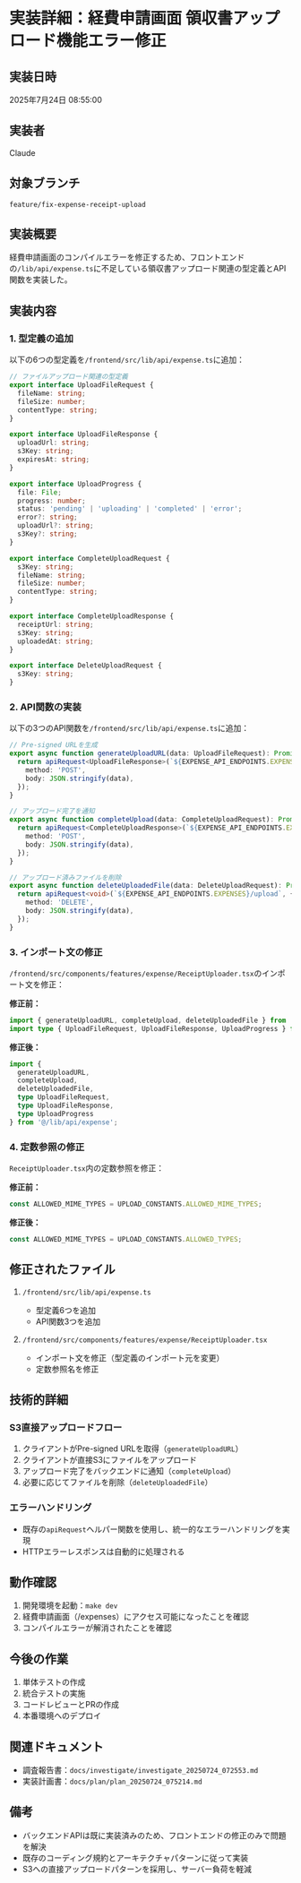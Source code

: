 # 実装詳細：経費申請画面 領収書アップロード機能エラー修正

## 実装日時
2025年7月24日 08:55:00

## 実装者
Claude

## 対象ブランチ
`feature/fix-expense-receipt-upload`

## 実装概要
経費申請画面のコンパイルエラーを修正するため、フロントエンドの`/lib/api/expense.ts`に不足している領収書アップロード関連の型定義とAPI関数を実装した。

## 実装内容

### 1. 型定義の追加
以下の6つの型定義を`/frontend/src/lib/api/expense.ts`に追加：

```typescript
// ファイルアップロード関連の型定義
export interface UploadFileRequest {
  fileName: string;
  fileSize: number;
  contentType: string;
}

export interface UploadFileResponse {
  uploadUrl: string;
  s3Key: string;
  expiresAt: string;
}

export interface UploadProgress {
  file: File;
  progress: number;
  status: 'pending' | 'uploading' | 'completed' | 'error';
  error?: string;
  uploadUrl?: string;
  s3Key?: string;
}

export interface CompleteUploadRequest {
  s3Key: string;
  fileName: string;
  fileSize: number;
  contentType: string;
}

export interface CompleteUploadResponse {
  receiptUrl: string;
  s3Key: string;
  uploadedAt: string;
}

export interface DeleteUploadRequest {
  s3Key: string;
}
```

### 2. API関数の実装
以下の3つのAPI関数を`/frontend/src/lib/api/expense.ts`に追加：

```typescript
// Pre-signed URLを生成
export async function generateUploadURL(data: UploadFileRequest): Promise<UploadFileResponse> {
  return apiRequest<UploadFileResponse>(`${EXPENSE_API_ENDPOINTS.EXPENSES}/upload-url`, {
    method: 'POST',
    body: JSON.stringify(data),
  });
}

// アップロード完了を通知
export async function completeUpload(data: CompleteUploadRequest): Promise<CompleteUploadResponse> {
  return apiRequest<CompleteUploadResponse>(`${EXPENSE_API_ENDPOINTS.EXPENSES}/upload-complete`, {
    method: 'POST',
    body: JSON.stringify(data),
  });
}

// アップロード済みファイルを削除
export async function deleteUploadedFile(data: DeleteUploadRequest): Promise<void> {
  return apiRequest<void>(`${EXPENSE_API_ENDPOINTS.EXPENSES}/upload`, {
    method: 'DELETE',
    body: JSON.stringify(data),
  });
}
```

### 3. インポート文の修正
`/frontend/src/components/features/expense/ReceiptUploader.tsx`のインポート文を修正：

**修正前：**
```typescript
import { generateUploadURL, completeUpload, deleteUploadedFile } from '@/lib/api/expense';
import type { UploadFileRequest, UploadFileResponse, UploadProgress } from '@/types/expense';
```

**修正後：**
```typescript
import { 
  generateUploadURL, 
  completeUpload, 
  deleteUploadedFile,
  type UploadFileRequest,
  type UploadFileResponse,
  type UploadProgress
} from '@/lib/api/expense';
```

### 4. 定数参照の修正
`ReceiptUploader.tsx`内の定数参照を修正：

**修正前：**
```typescript
const ALLOWED_MIME_TYPES = UPLOAD_CONSTANTS.ALLOWED_MIME_TYPES;
```

**修正後：**
```typescript
const ALLOWED_MIME_TYPES = UPLOAD_CONSTANTS.ALLOWED_TYPES;
```

## 修正されたファイル

1. `/frontend/src/lib/api/expense.ts`
   - 型定義6つを追加
   - API関数3つを追加

2. `/frontend/src/components/features/expense/ReceiptUploader.tsx`
   - インポート文を修正（型定義のインポート元を変更）
   - 定数参照名を修正

## 技術的詳細

### S3直接アップロードフロー
1. クライアントがPre-signed URLを取得（`generateUploadURL`）
2. クライアントが直接S3にファイルをアップロード
3. アップロード完了をバックエンドに通知（`completeUpload`）
4. 必要に応じてファイルを削除（`deleteUploadedFile`）

### エラーハンドリング
- 既存の`apiRequest`ヘルパー関数を使用し、統一的なエラーハンドリングを実現
- HTTPエラーレスポンスは自動的に処理される

## 動作確認

1. 開発環境を起動：`make dev`
2. 経費申請画面（/expenses）にアクセス可能になったことを確認
3. コンパイルエラーが解消されたことを確認

## 今後の作業

1. 単体テストの作成
2. 統合テストの実施
3. コードレビューとPRの作成
4. 本番環境へのデプロイ

## 関連ドキュメント

- 調査報告書：`docs/investigate/investigate_20250724_072553.md`
- 実装計画書：`docs/plan/plan_20250724_075214.md`

## 備考

- バックエンドAPIは既に実装済みのため、フロントエンドの修正のみで問題を解決
- 既存のコーディング規約とアーキテクチャパターンに従って実装
- S3への直接アップロードパターンを採用し、サーバー負荷を軽減